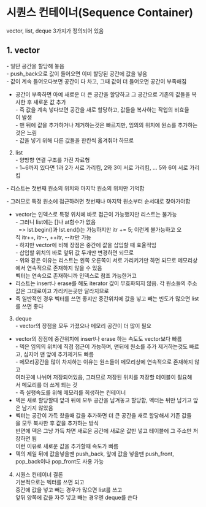 # 시퀀스 컨테이너(Sequence Container)

vector, list, deque 3가지가 정의되어 있음  
  
## 1. vector  
- 일단 공간을 할당해 놓음  
- push_back으로 값이 들어오면 이미 할당된 공간에 값을 넣음  
- 값이 계속 들어오다보면 공간이 다 차고, 그때 값이 더 들어오면 공간이 부족해짐  
- 공간이 부족하면 아예 새로운 더 큰 공간을 할당하고 그 공간으로 기존의 값들을 복사한 후 새로운 값 추가  
- 즉 값을 계속 넣다보면 공간을 새로 할당하고, 값들을 복사하는 작업의 비효율이 발생  
- 맨 뒤에 값을 추가하거나 제거하는것은 빠르지만, 임의의 위치에 원소를 추가하는것은 느림  
- 값을 넣기 위해 다른 값들을 한칸씩 옮겨줘야 하므로

2) list  
- 양방향 연결 구조를 가진 자료형  
- 1~6까지 있다면 1과 2가 서로 가리킴, 2와 3이 서로 가리킴, ... 5와 6이 서로 가리킴

- 리스트는 첫번째 원소의 위치와 마지막 원소의 위치만 기억함

- 그러므로 특정 원소에 접근하려면 첫번째나 마지막 원소부터 순서대로 찾아가야함

- vector는 인덱스로 특정 위치에 바로 접근이 가능했지만 리스트는 불가능  
- 그러니 list에는 []나 at함수가 없음  
  => lst.begin()과 lst.end()는 가능하지만 itr += 5; 이런게 불가능하고 오직 itr++, itr--, ++itr, --itr만 가능  
- 하지만 vector에 비해 장점은 중간에 값을 삽입할 때 효율적임  
- 삽입할 위치의 바로 앞뒤 값 두개만 변경하면 되므로  
- 위와 같은 이유는 리스트는 왼쪽 오른쪽이 서로 가리키기만 하면 되므로 메모리상에서 연속적으로 존재하지 않을 수 있음  
벡터는 연속으로 존재하니까 인덱스로 참조 가능한거고  
- 리스트는 insert나 erase를 해도 iterator 값이 무효화되지 않음. 각 원소들의 주소값은 그대로이고 가리키는곳만 달라지므로  
- 즉 일반적인 경우 벡터를 쓰면 좋지만 중간위치에 값을 넣고 빼는 빈도가 많으면 list를 쓰면 좋다  
  
3) deque  
- vector의 장점을 모두 가졌으나 메모리 공간이 더 많이 필요  
- vector의 장점에 중간위치에 insert나 erase 하는 속도도 vector보다 빠름  
- 덱은 임의의 위치에 직접 접근이 가능하며, 맨뒤에 원소를 추가 제거하는것도 빠르고, 심지어 맨 앞에 추가제거도 빠름  
- 메모리공간을 많이 차지하는 이유는 원소들이 메모리상에 연속적으로 존재하지 않고  
여러곳에 나뉘어 저장되어있음, 그러므로 저장된 위치를 저장할 테이블이 필요해서 메모리를 더 쓰게 되는 것  
- 즉 실행속도를 위해 메모리를 희생하는 컨테이너  
- 덱은 새로 할당할때 앞과 뒤에 모두 공간을 남겨놓고 할당함, 벡터는 뒤만 남기고 앞은 남기지 않았음  
- 벡터는 공간이 가득 찼을때 값을 추가하면 더 큰 공간을 새로 할당해서 기존 값들을 모두 복사한 후 값을 추가하는 방식  
반면에 덱은 그냥 가득 차면 새로운 공간에 새로운 값만 넣고 테이블에 그 주소만 저장하면 됨  
이런 이유로 새로운 값을 추가할때 속도가 빠름  
- 덱의 제일 뒤에 값을넣을땐 push_back, 앞에 값을 넣을땐 push_front, pop_back이나 pop_front도 사용 가능  
  
4) 시퀀스 컨테이너 결론  
기본적으로는 벡터를 쓰면 되고  
중간에 값을 넣고 빼는 경우가 많으면 list를 쓰고  
앞뒤 양쪽에 값을 자주 넣고 빼는 경우엔 deque를 쓴다